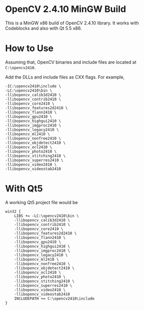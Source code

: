 # OpenCV 2.4.10 MinGW Build

This is a MinGW x86 build of OpenCV 2.4.10 library. It works with Codeblocks and also with Qt 5.5 x86.

# How to Use

Assuming that, OpenCV binaries and include files are located at `C:\opencv2410`.

Add the DLLs and include files as CXX flags. For example,

    -IC:\opencv2410\include \
    -LC:\opencv2410\bin \
    -llibopencv_calib3d2410 \
    -llibopencv_contrib2410 \
    -llibopencv_core2410 \
    -llibopencv_features2d2410 \
    -llibopencv_flann2410 \
    -llibopencv_gpu2410 \
    -llibopencv_highgui2410 \
    -llibopencv_imgproc2410 \
    -llibopencv_legacy2410 \
    -llibopencv_ml2410 \
    -llibopencv_nonfree2410 \
    -llibopencv_objdetect2410 \
    -llibopencv_ocl2410 \
    -llibopencv_photo2410 \
    -llibopencv_stitching2410 \
    -llibopencv_superres2410 \
    -llibopencv_video2410 \
    -llibopencv_videostab2410

# With Qt5

A working Qt5 project file would be

    win32 {
        LIBS += -LC:\opencv2410\bin \
        -llibopencv_calib3d2410 \
        -llibopencv_contrib2410 \
        -llibopencv_core2410 \
        -llibopencv_features2d2410 \
        -llibopencv_flann2410 \
        -llibopencv_gpu2410 \
        -llibopencv_highgui2410 \
        -llibopencv_imgproc2410 \
        -llibopencv_legacy2410 \
        -llibopencv_ml2410 \
        -llibopencv_nonfree2410 \
        -llibopencv_objdetect2410 \
        -llibopencv_ocl2410 \
        -llibopencv_photo2410 \
        -llibopencv_stitching2410 \
        -llibopencv_superres2410 \
        -llibopencv_video2410 \
        -llibopencv_videostab2410
        INCLUDEPATH += C:\opencv2410\include
    }
